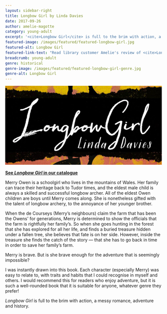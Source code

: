 ```yaml
---
layout: sidebar-right
title: Longbow Girl by Linda Davies
date: 2017-09-26
author: amelie-magotte
category: young-adult
excerpt: '<cite>Longbow Girl</cite> is full to the brim with action, a messy romance, adventure and history.'
featured-image: /images/featured/featured-longbow-girl.jpg
featured-alt: Longbow Girl
featured-link-text: "Read library customer Amelie's review of <cite>Longbow Girl</cite>, by Angela Davies."
breadcrumb: young-adult
genre: historical
genre-image: /images/featured/featured-longbow-girl-genre.jpg
genre-alt: Longbow Girl
---
```


![Longbow Girl](/images/featured/featured-longbow-girl.jpg)

**[See <cite>Longbow Girl</cite> in our catalogue](https://suffolk.spydus.co.uk/cgi-bin/spydus.exe/ENQ/OPAC/BIBENQ?BRN=1793823)**

Merry Owen is a schoolgirl who lives in the mountains of Wales. Her family can trace their heritage back to Tudor times, and the eldest male child is always a skilled and successful longbow archer. All of the eldest Owen children are boys until Merry comes along. She is nonetheless gifted with the talent of longbow archery, to the annoyance of her younger brother.

When the de Courseys (Merry’s neighbours) claim the farm that has been the Owens' for generations, Merry is determined to show the officials that the farm is rightfully her family’s. So when she goes hunting in the forest that she has explored for all her life, and finds a buried treasure hidden under a fallen tree, she believes that fate is on her side. However, inside the treasure she finds the catch of the story — that she has to go back in time in order to save her family’s farm.

Merry is brave. But is she brave enough for the adventure that is seemingly impossible?

I was instantly drawn into this book. Each character (especially Merry) was easy to relate to, with traits and habits that I could recognise in myself and others. I would recommend this for readers who enjoy adventure, but it is such a well-rounded book that it is suitable for anyone, whatever genre they prefer!

<cite>Longbow Girl</cite> is full to the brim with action, a messy romance, adventure and history.

